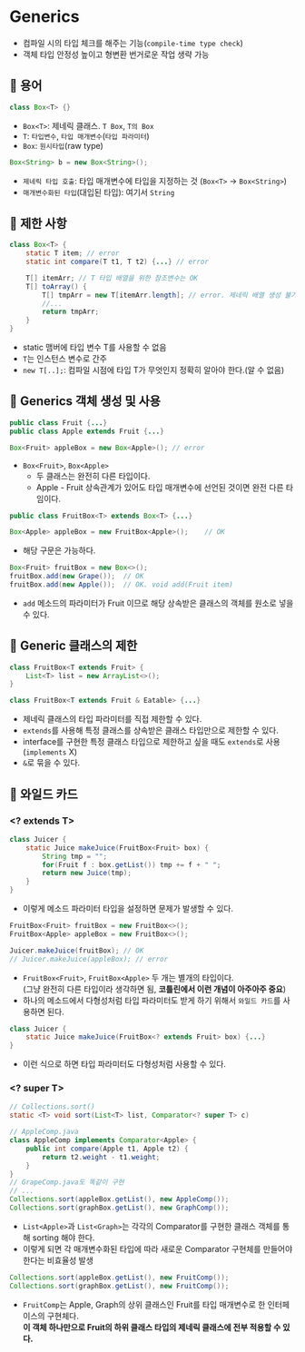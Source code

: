 # Generics

- 컴파일 시의 타입 체크를 해주는 기능(`compile-time type check`)
- 객체 타입 안정성 높이고 형변환 번거로운 작업 생략 가능

## :pushpin: 용어
```java
class Box<T> {}
```
- `Box<T>`: 제네릭 클래스. `T Box`, `T의 Box`
- `T`: `타입변수`, `타입 매개변수`(`타입 파라미터`)
- `Box`: `원시타입`(raw type)

```java
Box<String> b = new Box<String>();
```
- `제네릭 타입 호출`: 타입 매개변수에 타입을 지정하는 것 (`Box<T>` -> `Box<String>`)
- `매개변수화된 타입`(대입된 타입): 여기서 `String`

## :pushpin: 제한 사항

```java
class Box<T> {
    static T item; // error
    static int compare(T t1, T t2) {...} // error

    T[] itemArr; // T 타입 배열을 위한 참조변수는 OK
    T[] toArray() {
        T[] tmpArr = new T[itemArr.length]; // error. 제네릭 배열 생성 불가능
        //...
        return tmpArr;
    }
}
```
- static 맴버에 타입 변수 T를 사용할 수 없음
- `T`는 인스턴스 변수로 간주
- `new T[..];`: 컴파일 시점에 타입 T가 무엇인지 정확히 알아야 한다.(알 수 없음)

## :pushpin: Generics 객체 생성 및 사용

```java
public class Fruit {...}
public class Apple extends Fruit {...}

Box<Fruit> appleBox = new Box<Apple>(); // error
```
- `Box<Fruit>`, `Box<Apple>`
  - 두 클래스는 완전히 다른 타입이다.
  - Apple - Fruit 상속관계가 있어도 타입 매개변수에 선언된 것이면 완전 다른 타임이다.
```java
public class FruitBox<T> extends Box<T> {...}

Box<Apple> appleBox = new FruitBox<Apple>();    // OK
```
- 해당 구문은 가능하다.

```java
Box<Fruit> fruitBox = new Box<>();
fruitBox.add(new Grape());  // OK
fruitBox.add(new Apple());  // OK. void add(Fruit item)
```
- `add` 메소드의 파라미터가 Fruit 이므로 해당 상속받은 클래스의 객체를 원소로 넣을 수 있다.

## :pushpin: Generic 클래스의 제한
```java
class FruitBox<T extends Fruit> {
    List<T> list = new ArrayList<>();
}

class FruitBox<T extends Fruit & Eatable> {...}
```
- 제네릭 클래스의 타입 파라미터를 직접 제한할 수 있다.
- `extends`를 사용해 특정 클래스를 상속받은 클래스 타입만으로 제한할 수 있다.
- interface를 구현한 특정 클래스 타입으로 제한하고 싶을 때도 `extends`로 사용(`implements` X)
- `&`로 묶을 수 있다.

## :pushpin: 와일드 카드

### <? extends T>
```java
class Juicer {
    static Juice makeJuice(FruitBox<Fruit> box) {
        String tmp = "";
        for(Fruit f : box.getList()) tmp += f + " ";
        return new Juice(tmp);
    }
}
```
- 이렇게 메소드 파라미터 타입을 설정하면 문제가 발생할 수 있다.

```java
FruitBox<Fruit> fruitBox = new FruitBox<>();
FruitBox<Apple> appleBox = new FruitBox<>();

Juicer.makeJuice(fruitBox); // OK
// Juicer.makeJuice(appleBox); // error
```
- `FruitBox<Fruit>`, `FruitBox<Apple>` 두 개는 별개의 타입이다.  
  (그냥 완전히 다른 타입이라 생각하면 됨, **코틀린에서 이런 개념이 아주아주 중요**)
- 하나의 메소드에서 다형성처럼 타입 파라미터도 받게 하기 위해서 `와일드 카드`를 사용하면 된다.

```java
class Juicer {
    static Juice makeJuice(FruitBox<? extends Fruit> box) {...}
}
```
- 이런 식으로 하면 타입 파라미터도 다형성처럼 사용할 수 있다.

### <? super T>
```java
// Collections.sort()
static <T> void sort(List<T> list, Comparator<? super T> c)

// AppleComp.java
class AppleComp implements Comparator<Apple> {
    public int compare(Apple t1, Apple t2) {
        return t2.weight - t1.weight;
    }
}
// GrapeComp.java도 똑같이 구현
// ...
Collections.sort(appleBox.getList(), new AppleComp());
Collections.sort(graphBox.getList(), new GraphComp());
```
- `List<Apple>`과 `List<Graph>`는 각각의 Comparator를 구현한 클래스 객체를 통해 sorting 해야 한다.
- 이렇게 되면 각 매개변수화된 타입에 따라 새로운 Comparator 구현체를 만들어야 한다는 비효율성 발생

```java
Collections.sort(appleBox.getList(), new FruitComp());
Collections.sort(graphBox.getList(), new FruitComp());
```
- `FruitComp`는 Apple, Graph의 상위 클래스인 Fruit를 타입 매개변수로 한 인터페이스의 구현체다.  
  **이 객체 하나만으로 Fruit의 하위 클래스 타입의 제네릭 클래스에 전부 적용할 수 있다.**
